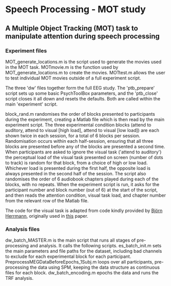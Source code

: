 # Speech Processing - MOT study
## A Multiple Object Tracking (MOT) task to manipulate attention during speech processing

### Experiment files
MOT_generate_locations.m is the script used to generate the movies used in the MOT task.
MOTmovie.m is the function used by MOT_generate_locations.m to create the movies.
MOTtest.m allows the user to test individual MOT movies outside of a full experiment script.

The three 'dw' files together form the full EEG study. The 'ptb_prepare' script sets up some basic PsychToolBox parameters, and the 'ptb_close' script closes it all down and resets the defaults. Both are called within the main 'experiment' script.

block_rand.m randomises the order of blocks presented to participants during the experiment, creating a Matlab file which is then read by the main experiment script.
The three experimental condition blocks (attend to auditory, attend to visual [high load], attend to visual [low load]) are each shown twice in each session, for a total of 6 blocks per session. Randomisation occurs within each half-session, ensuring that all three blocks are presented before any of the blocks are presented a second time. When participants are asked to ignore the visual task ('attend to auditory') the perceptual load of the visual task presented on screen (number of dots to track) is random for that block, from a choice of high or low load. Whichever load is presented during the first half, the opposite load is always presented in the second half of the session. The script also randomises the order of 6 audiobook chapters played during each of the blocks, with no repeats. When the experiment script is run, it asks for the participant number and block number (out of 6) at the start of the script, and then reads the attention condition, visual task load, and chapter number from the relevant row of the Matlab file.

The code for the visual task is adapted from code kindly provided by [Björn Herrmann](https://github.com/bjornherrmann), originally used in [this](https://www.jneurosci.org/lookup/doi/10.1523/JNEUROSCI.0346-18.2018) paper.

### Analysis files
dw_batch_MASTER.m is the main script that runs all stages of pre-processing and analysis. It calls the following scripts.
es_batch_init.m sets the main parameters and file paths for the dataset, including bad channels to exclude for each experimental block for each participant.
PreprocessMEGDataBeforeEpochs_1Subj.m loops over all participants, pre-processing the data using SPM, keeping the data structure as continuous files for each block.
dw_batch_encoding.m epochs the data and runs the TRF analysis.

